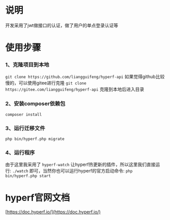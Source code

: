 # 说明

开发采用了jwt做接口的认证，做了用户的单点登录认证等

# 使用步骤

### 1、克隆项目到本地
`git clone https://github.com/liangguifeng/hyperf-api`
如果觉得github比较慢的，可以使用gitee进行克隆
`git clone https://gitee.com/liangguifeng/hyperf-api`
克隆到本地后进入目录

### 2、安装composer依赖包
`composer install`

### 3、运行迁移文件
`php bin/hyperf.php migrate`

### 4、运行程序
由于这里我采用了 `hyperf-watch` 让hyperf热更新的插件，所以这里我们直接运行:
`./watch` 即可，当然你也可以运行hyperf的官方启动命令: `php bin/hyperf.php start`


# hyperf官网文档

[https://doc.hyperf.io/](https://doc.hyperf.io/)
